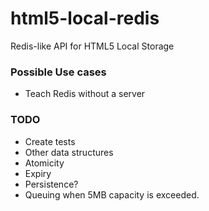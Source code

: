 html5-local-redis
=================

Redis-like API for HTML5 Local Storage

### Possible Use cases

* Teach Redis without a server

### TODO

* Create tests
* Other data structures
* Atomicity
* Expiry
* Persistence?
* Queuing when 5MB capacity is exceeded.
